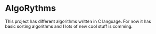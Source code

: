 # AlgoRythms
This project has different algorithms written in C language.
For now it has basic sorting algorithms and I lots of new cool stuff is comming.
